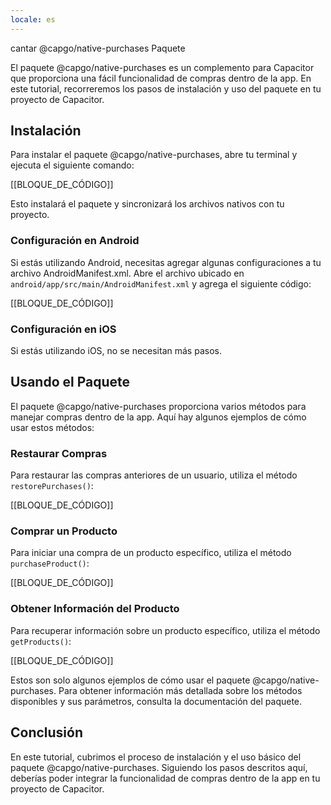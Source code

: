 ```yaml
---
locale: es
---
```


cantar @capgo/native-purchases Paquete

El paquete @capgo/native-purchases es un complemento para Capacitor que proporciona una fácil funcionalidad de compras dentro de la app. En este tutorial, recorreremos los pasos de instalación y uso del paquete en tu proyecto de Capacitor.

## Instalación

Para instalar el paquete @capgo/native-purchases, abre tu terminal y ejecuta el siguiente comando:

[[BLOQUE_DE_CÓDIGO]]

Esto instalará el paquete y sincronizará los archivos nativos con tu proyecto.

### Configuración en Android

Si estás utilizando Android, necesitas agregar algunas configuraciones a tu archivo AndroidManifest.xml. Abre el archivo ubicado en `android/app/src/main/AndroidManifest.xml` y agrega el siguiente código:

[[BLOQUE_DE_CÓDIGO]]

### Configuración en iOS

Si estás utilizando iOS, no se necesitan más pasos.

## Usando el Paquete

El paquete @capgo/native-purchases proporciona varios métodos para manejar compras dentro de la app. Aquí hay algunos ejemplos de cómo usar estos métodos:

### Restaurar Compras

Para restaurar las compras anteriores de un usuario, utiliza el método `restorePurchases()`:

[[BLOQUE_DE_CÓDIGO]]

### Comprar un Producto

Para iniciar una compra de un producto específico, utiliza el método `purchaseProduct()`:

[[BLOQUE_DE_CÓDIGO]]

### Obtener Información del Producto

Para recuperar información sobre un producto específico, utiliza el método `getProducts()`:

[[BLOQUE_DE_CÓDIGO]]

Estos son solo algunos ejemplos de cómo usar el paquete @capgo/native-purchases. Para obtener información más detallada sobre los métodos disponibles y sus parámetros, consulta la documentación del paquete.

## Conclusión

En este tutorial, cubrimos el proceso de instalación y el uso básico del paquete @capgo/native-purchases. Siguiendo los pasos descritos aquí, deberías poder integrar la funcionalidad de compras dentro de la app en tu proyecto de Capacitor.